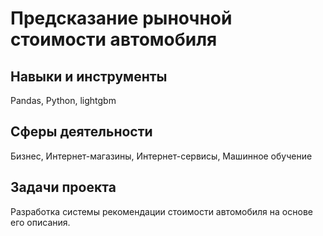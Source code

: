 # Предсказание рыночной стоимости автомобиля
## Навыки и инструменты

Pandas, Python, lightgbm

## Сферы деятельности

Бизнес, Интернет-магазины, Интернет-сервисы, Машинное обучение

## Задачи проекта

Разработка системы рекомендации стоимости автомобиля на основе его описания.